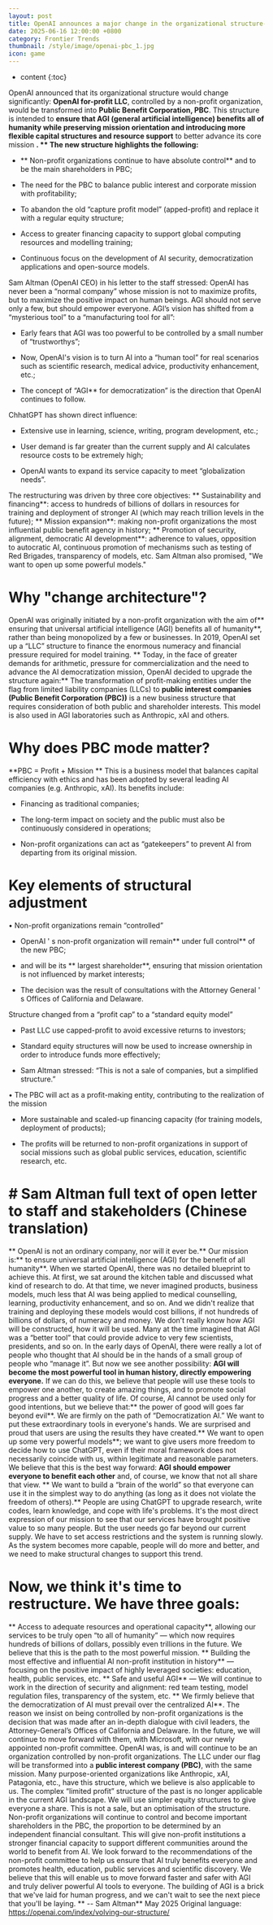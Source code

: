 ```yaml
---
layout: post
title: OpenAI announces a major change in the organizational structure-the transition to a public interest company (PBC) will open up some powerful models
date: 2025-06-16 12:00:00 +0800
category: Frontier Trends
thumbnail: /style/image/openai-pbc_1.jpg
icon: game
---
```

* content
{:toc}

OpenAI announced that its organizational structure would change significantly: **OpenAI for-profit LLC**, controlled by a non-profit organization, would be transformed into **Public Benefit Corporation, PBC**. This structure is intended to **ensure that AGI (general artificial intelligence) benefits all of humanity while preserving mission orientation and introducing more flexible capital structures and resource support** to better advance its core mission **.
** The new structure highlights the following:**

- ** Non-profit organizations continue to have absolute control** and to be the main shareholders in PBC;

- The need for the PBC to balance public interest and corporate mission with profitability;

- To abandon the old “capture profit model” (apped-profit) and replace it with a regular equity structure;

- Access to greater financing capacity to support global computing resources and modelling training;

- Continuous focus on the development of AI security, democratization applications and open-source models.

Sam Altman (OpenAI CEO) in his letter to the staff stressed:
OpenAI has never been a “normal company” whose mission is not to maximize profits, but to maximize the positive impact on human beings. AGI should not serve only a few, but should empower everyone.
AGI’s vision has shifted from a “mysterious tool” to a “manufacturing tool for all”:

- Early fears that AGI was too powerful to be controlled by a small number of “trustworthys”;

- Now, OpenAI's vision is to turn AI into a “human tool” for real scenarios such as scientific research, medical advice, productivity enhancement, etc.;

- The concept of “AGI** for democratization” is the direction that OpenAI continues to follow.

ChhatGPT has shown direct influence:

- Extensive use in learning, science, writing, program development, etc.;

- User demand is far greater than the current supply and AI calculates resource costs to be extremely high;

- OpenAI wants to expand its service capacity to meet “globalization needs”.

The restructuring was driven by three core objectives:
** Sustainability and financing**: access to hundreds of billions of dollars in resources for training and deployment of stronger AI (which may reach trillion levels in the future);
** Mission expansion**: making non-profit organizations the most influential public benefit agency in history;
** Promotion of security, alignment, democratic AI development**: adherence to values, opposition to autocratic AI, continuous promotion of mechanisms such as testing of Red Brigades, transparency of models, etc.
Sam Altman also promised, "We want to open up some powerful models."

# Why "change architecture"?
OpenAI was originally initiated by a non-profit organization with the aim of** ensuring that universal artificial intelligence (AGI) benefits all of humanity**, rather than being monopolized by a few or businesses. In 2019, OpenAI set up a “LLC” structure to finance the enormous numeracy and financial pressure required for model training.
** Today, in the face of greater demands for arithmetic, pressure for commercialization and the need to advance the AI democratization mission, OpenAI decided to upgrade the structure again:**
The transformation of profit-making entities under the flag from limited liability companies (LLCs) to **public interest companies (Public Benefit Corporation (PBC))** is a new business structure that requires consideration of both public and shareholder interests.
This model is also used in AGI laboratories such as Anthropic, xAI and others.

# Why does PBC mode matter?
**PBC = Profit + Mission ** This is a business model that balances capital efficiency with ethics and has been adopted by several leading AI companies (e.g. Anthropic, xAI).
Its benefits include:

- Financing as traditional companies;

- The long-term impact on society and the public must also be continuously considered in operations;

- Non-profit organizations can act as “gatekeepers” to prevent AI from departing from its original mission.

# Key elements of structural adjustment
• Non-profit organizations remain “controlled”

- OpenAI ' s non-profit organization will remain** under full control** of the new PBC;

- and will be its ** largest shareholder**, ensuring that mission orientation is not influenced by market interests;

- The decision was the result of consultations with the Attorney General ' s Offices of California and Delaware.

Structure changed from a “profit cap” to a “standard equity model”

- Past LLC use capped-profit to avoid excessive returns to investors;

- Standard equity structures will now be used to increase ownership in order to introduce funds more effectively;

- Sam Altman stressed: “This is not a sale of companies, but a simplified structure.”

• The PBC will act as a profit-making entity, contributing to the realization of the mission

- More sustainable and scaled-up financing capacity (for training models, deployment of products);

- The profits will be returned to non-profit organizations in support of social missions such as global public services, education, scientific research, etc.

# # Sam Altman full text of open letter to staff and stakeholders (Chinese translation)
** OpenAI is not an ordinary company, nor will it ever be.**
Our mission is:** to ensure universal artificial intelligence (AGI) for the benefit of all humanity**.
When we started OpenAI, there was no detailed blueprint to achieve this. At first, we sat around the kitchen table and discussed what kind of research to do. At that time, we never imagined products, business models, much less that AI was being applied to medical counselling, learning, productivity enhancement, and so on. And we didn't realize that training and deploying these models would cost billions, if not hundreds of billions of dollars, of numeracy and money.
We don’t really know how AGI will be constructed, how it will be used. Many at the time imagined that AGI was a “better tool” that could provide advice to very few scientists, presidents, and so on.
In the early days of OpenAI, there were really a lot of people who thought that AI should be in the hands of a small group of people who “manage it”.
But now we see another possibility: **AGI will become the most powerful tool in human history, directly empowering everyone.**
If we can do this, we believe that people will use these tools to empower one another, to create amazing things, and to promote social progress and a better quality of life. Of course, AI cannot be used only for good intentions, but we believe that:** the power of good will goes far beyond evil**.
We are firmly on the path of “Democratization AI.” We want to put these extraordinary tools in everyone's hands. We are surprised and proud that users are using the results they have created.** We want to open up some very powerful models**; we want to give users more freedom to decide how to use ChatGPT, even if their moral framework does not necessarily coincide with us, within legitimate and reasonable parameters.
We believe that this is the best way forward: **AGI should empower everyone to benefit each other** and, of course, we know that not all share that view.
** We want to build a “brain of the world” so that everyone can use it in the simplest way to do anything (as long as it does not violate the freedom of others).**
People are using ChatGPT to upgrade research, write codes, learn knowledge, and cope with life's problems. It's the most direct expression of our mission to see that our services have brought positive value to so many people.
But the user needs go far beyond our current supply. We have to set access restrictions and the system is running slowly. As the system becomes more capable, people will do more and better, and we need to make structural changes to support this trend.

# Now, we think it's time to restructure. We have three goals:
** Access to adequate resources and operational capacity**, allowing our services to be truly open “to all of humanity” — which now requires hundreds of billions of dollars, possibly even trillions in the future. We believe that this is the path to the most powerful mission.
** Building the most effective and influential AI non-profit institution in history** — focusing on the positive impact of highly leveraged societies: education, health, public services, etc.
** Safe and useful AGI** — We will continue to work in the direction of security and alignment: red team testing, model regulation files, transparency of the system, etc. ** We firmly believe that the democratization of AI must prevail over the centralized AI**.
The reason we insist on being controlled by non-profit organizations is the decision that was made after an in-depth dialogue with civil leaders, the Attorney-General’s Offices of California and Delaware. In the future, we will continue to move forward with them, with Microsoft, with our newly appointed non-profit committee.
OpenAI was, is and will continue to be an organization controlled by non-profit organizations.
The LLC under our flag will be transformed into a **public interest company (PBC)**, with the same mission. Many purpose-oriented organizations like Anthropic, xAI, Patagonia, etc., have this structure, which we believe is also applicable to us.
The complex “limited profit” structure of the past is no longer applicable in the current AGI landscape. We will use simpler equity structures to give everyone a share. This is not a sale, but an optimisation of the structure.
Non-profit organizations will continue to control and become important shareholders in the PBC, the proportion to be determined by an independent financial consultant. This will give non-profit institutions a stronger financial capacity to support different communities around the world to benefit from AI.
We look forward to the recommendations of the non-profit committee to help us ensure that AI truly benefits everyone and promotes health, education, public services and scientific discovery.
We believe that this will enable us to move forward faster and safer with AGI and truly deliver powerful AI tools to everyone.
The building of AGI is a brick that we've laid for human progress, and we can't wait to see the next piece that you'll be laying.
** -- Sam Altman** May 2025
Original language: https://openai.com/index/volving-our-structure/
